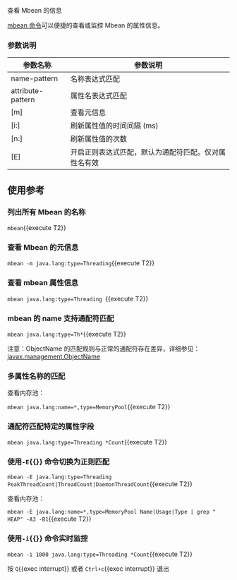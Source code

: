 查看 Mbean 的信息

[mbean 命令](https://arthas.aliyun.com/doc/mbean.html)可以便捷的查看或监控 Mbean 的属性信息。

### 参数说明

| 参数名称          | 参数说明                                             |
| ----------------- | ---------------------------------------------------- |
| name-pattern      | 名称表达式匹配                                       |
| attribute-pattern | 属性名表达式匹配                                     |
| [m]               | 查看元信息                                           |
| [i:]              | 刷新属性值的时间间隔 (ms)                            |
| [n:]              | 刷新属性值的次数                                     |
| [E]               | 开启正则表达式匹配，默认为通配符匹配。仅对属性名有效 |

## 使用参考

### 列出所有 Mbean 的名称

`mbean`{{execute T2}}

### 查看 Mbean 的元信息

`mbean -m java.lang:type=Threading`{{execute T2}}

### 查看 mbean 属性信息

`mbean java.lang:type=Threading `{{execute T2}}

### mbean 的 name 支持通配符匹配

`mbean java.lang:type=Th*`{{execute T2}}

注意：ObjectName 的匹配规则与正常的通配符存在差异，详细参见：[javax.management.ObjectName](https://docs.oracle.com/javase/8/docs/api/javax/management/ObjectName.html?is-external=true)

### 多属性名称的匹配

查看内存池：

`mbean java.lang:name=*,type=MemoryPool`{{execute T2}}

### 通配符匹配特定的属性字段

`mbean java.lang:type=Threading *Count`{{execute T2}}

### 使用`-E`{{}} 命令切换为正则匹配

`mbean -E java.lang:type=Threading PeakThreadCount|ThreadCount|DaemonThreadCount`{{execute T2}}

查看内存池：

`mbean -E java.lang:name=*,type=MemoryPool Name|Usage|Type | grep " HEAP" -A3 -B1`{{execute T2}}

### 使用`-i`{{}} 命令实时监控

`mbean -i 1000 java.lang:type=Threading *Count`{{execute T2}}

按 `Q`{{exec interrupt}} 或者 `Ctrl+c`{{exec interrupt}} 退出

